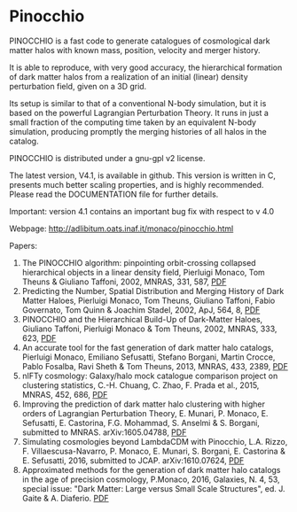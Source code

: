 # Pinocchio

PINOCCHIO is a fast code to generate catalogues of cosmological dark matter halos with known mass, position, velocity and merger history.

It is able to reproduce, with very good accuracy, the hierarchical formation of dark matter halos from a realization of an initial (linear) density perturbation field, given on a 3D grid.

Its setup is similar to that of a conventional N-body simulation, but it is based on the powerful Lagrangian Perturbation Theory. It runs in just a small fraction of the computing time taken by an equivalent N-body simulation, producing promptly the merging histories of all halos in the catalog.

PINOCCHIO is distributed under a gnu-gpl v2 license.

The latest version, V4.1, is available in github. This version is written in C, presents much better scaling properties, and is highly recommended. Please read the DOCUMENTATION file for further details.

Important: version 4.1 contains an important bug fix with respect to v 4.0

Webpage:
http://adlibitum.oats.inaf.it/monaco/pinocchio.html

Papers:

1. The PINOCCHIO algorithm: pinpointing orbit-crossing collapsed hierarchical objects in a linear density field, Pierluigi Monaco, Tom Theuns & Giuliano Taffoni, 2002, MNRAS, 331, 587, [PDF](http://adlibitum.oats.inaf.it/monaco/Papers/monaco.2002.MNRAS.331.587.pdf)
2. Predicting the Number, Spatial Distribution and Merging History of Dark Matter Haloes, Pierluigi Monaco, Tom Theuns, Giuliano Taffoni, Fabio Governato, Tom Quinn & Joachim Stadel, 2002, ApJ, 564, 8, [PDF](http://adlibitum.oats.inaf.it/monaco/Papers/monaco.2002.ApJ.564.8.pdf)
3. PINOCCHIO and the Hierarchical Build-Up of Dark-Matter Haloes, Giuliano Taffoni, Pierluigi Monaco & Tom Theuns, 2002, MNRAS, 333, 623, [PDF](http://adlibitum.oats.inaf.it/monaco/Papers/taffoni.2002.MNRAS.333.623.pdf)
4. An accurate tool for the fast generation of dark matter halo catalogs, Pierluigi Monaco, Emiliano Sefusatti, Stefano Borgani, Martin Crocce, Pablo Fosalba, Ravi Sheth & Tom Theuns, 2013, MNRAS, 433, 2389, [PDF](http://adlibitum.oats.inaf.it/monaco/Papers/monaco.2013.MNRAS.433.2389.pdf)
5. nIFTy cosmology: Galaxy/halo mock catalogue comparison project on clustering statistics, C.-H. Chuang, C. Zhao, F. Prada et al., 2015, MNRAS, 452, 686, [PDF](http://adlibitum.oats.inaf.it/monaco/Papers/chuang.2015.MNRAS.452.686.pdf)
6. Improving the prediction of dark matter halo clustering with higher orders of Lagrangian Perturbation Theory, E. Munari, P. Monaco, E. Sefusatti, E. Castorina, F.G. Mohammad, S. Anselmi & S. Borgani, submitted to MNRAS. arXiv:1605.04788, [PDF](http://arxiv.org/abs/1605.04788)
7. Simulating cosmologies beyond LambdaCDM with Pinocchio, L.A. Rizzo, F. Villaescusa-Navarro, P. Monaco, E. Munari, S. Borgani, E. Castorina & E. Sefusatti, 2016, submitted to JCAP. arXiv:1610.07624, [PDF](https://arxiv.org/abs/1610.07624)
8. Approximated methods for the generation of dark matter halo catalogs in the age of precision cosmology, P.Monaco, 2016, Galaxies, N. 4, 53, special issue: "Dark Matter: Large versus Small Scale Structures", ed. J. Gaite & A. Diaferio. [PDF](http://adlibitum.oats.inaf.it/monaco/Papers/monaco.2016.Galaxies.4.53.pdf)
